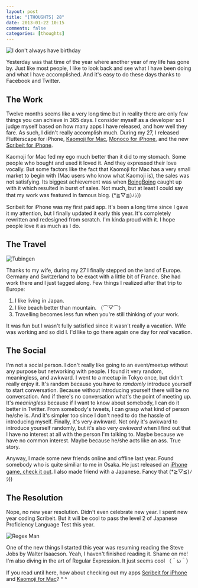 ```yaml
---
layout: post
title: "[THOUGHTS] 28"
date: 2013-01-22 10:15
comments: false
categories: [thoughts]
---
```

![I don't always have birthday](http://f.cl.ly/items/053P1m2W2C0G0k0D0K18/idont.jpg)

Yesterday was that time of the year where another year of my life has gone by. Just like most people, I like to look back and see what I have been doing and what I have accomplished. And it's easy to do these days thanks to Facebook and Twitter.

<!-- more -->

The Work
--------

Twelve months seems like a very long time but in reality there are only few things you can achieve in 365 days. I consider myself as a developer so I judge myself based on how many apps I have released, and how well they fare. As such, I didn't really accomplish much. During my 27, I released Flutterscape for iPhone, [Kaomoji for Mac](http://kaomojiapp.com/), [Monoco for iPhone](https://monoco.jp/signup?ref=n), and the new [Scribeit for iPhone](https://itunes.apple.com/us/app/scribeit/id369606127?mt=8). 

Kaomoji for Mac fed my ego much better than it did to my stomach. Some people who bought and used it loved it. And they expressed their love vocally. But some factors like the fact that Kaomoji for Mac has a very small market to begin with (Mac users who know what Kaomoji is), the sales was not satisfying. Its biggest achievement was when [BoingBoing](http://boingboing.net/2012/11/27/kaomojiapp-makes-crazy-text-em.html) caught up with it which resulted in burst of sales. Not much, but at least I could say that my work was featured in famous blog.  (*≧▽≦)ﾉｼ))

Scribeit for iPhone was my first paid app. It's been a long time since I gave it my attention, but I finally updated it early this year. It's completely rewritten and redesigned from scratch. I'm kinda proud with it. I hope people love it as much as I do.

The Travel
----------

<p class="wide-image">
<img src="http://f.cl.ly/items/2B2R213U2E3S052B3b17/tubingen.jpg" alt="Tubingen">
</p>

Thanks to my wife, during my 27 I finally stepped on the land of Europe. Germany and Switzerland to be exact with a little bit of France. She had work there and I just tagged along. Few things I realized after that trip to Europe:

1. I like living in Japan. 
2. I like beach better than mountain. （⌒▽⌒）
3. Travelling becomes less fun when you're still thinking of your work.

It was fun but I wasn't fully satisfied since it wasn't really a vacation. Wife was working and so did I. I'd like to go there again one day for *real* vacation.

The Social
----------

I'm not a social person. I don't really like going to an event/meetup without any purpose but networking with people. I found it very random, meaningless, and awkward. I went to a meetup in Tokyo once, but didn't really enjoy it. It's random because you have to *randomly* introduce yourself to start conversation. Because without introducing yourself there will be no conversation. And if there's no conversation what's the point of meeting up. It's *meaningless* because if I want to know about somebody, I can do it better in Twitter. From somebody's tweets, I can grasp what kind of person he/she is. And it's simpler too since I don't need to do the hassle of introducing myself. Finally, it's very awkward. Not only it's awkward to introduce yourself randomly, but it's also very *awkward* when I find out that I have no interest at all with the person I'm talking to. Maybe because we have no common interest. Maybe because he/she acts like an ass. True story.

Anyway, I made some new friends online and offline last year. Found somebody who is quite similiar to me in Osaka. He just released an [iPhone game, check it out](https://itunes.apple.com/jp/app/garuda-riders/id572550607?l=en). I also made friend with a Japanese. Fancy that  (*≧▽≦)ﾉｼ))

The Resolution
--------------

Nope, no new year resolution. Didn't even celebrate new year. I spent new year coding Scribeit. But it will be cool to pass the level 2 of Japanese Proficiency Language Test this year. 

![Regex Man](http://imgs.xkcd.com/comics/regular_expressions.png)

One of the new things I started this year was resuming reading the Steve Jobs by Walter Isaacson. Yeah, I haven't finished reading it. Shame on me! I'm also diving in the art of Regular Expression. It just seems cool （＾ω＾）
  
If you read until here, how about checking out my apps [Scribeit for iPhone](https://itunes.apple.com/us/app/scribeit/id369606127?mt=8) and [Kaomoji for Mac](http://kaomojiapp.com/)? ^ ^
